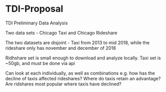 # TDI-Proposal
TDI Preliminary Data Analysis

Two data sets - Chicago Taxi and Chicago Rideshare

The two datasets are disjoint - Taxi from 2013 to mid 2018, while the rideshare only has november and december of 2018

Ridhshare set is small enough to download and analyze locally. Taxi set is ~50gb, and must be done via api

Can look at each individually, as well as combinations e.g. how has the decline of taxis affected rideshares? Where do taxis retain an advantage? Are ridshares most popular where taxis have declined?


